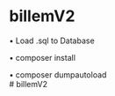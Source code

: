 # billemV2
• Load .sql to Database  <br /> 

• composer install  <br />

• composer dumpautoload  <br /># billemV2
